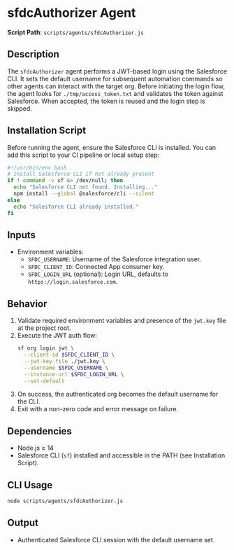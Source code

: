 # sfdcAuthorizer Agent

**Script Path**: `scripts/agents/sfdcAuthorizer.js`

## Description

The `sfdcAuthorizer` agent performs a JWT-based login using the Salesforce CLI. It sets the default username for subsequent automation commands so other agents can interact with the target org. Before initiating the login flow, the agent looks for `./tmp/access_token.txt` and validates the token against Salesforce. When accepted, the token is reused and the login step is skipped.

## Installation Script

Before running the agent, ensure the Salesforce CLI is installed. You can add this script to your CI pipeline or local setup step:

```bash
#!/usr/bin/env bash
# Install Salesforce CLI if not already present
if ! command -v sf &> /dev/null; then
  echo "Salesforce CLI not found. Installing..."
  npm install --global @salesforce/cli --silent
else
  echo "Salesforce CLI already installed."
fi
```

## Inputs

- Environment variables:
  - `SFDC_USERNAME`: Username of the Salesforce integration user.
  - `SFDC_CLIENT_ID`: Connected App consumer key.
  - `SFDC_LOGIN_URL` (optional): Login URL, defaults to `https://login.salesforce.com`.

## Behavior

1. Validate required environment variables and presence of the `jwt.key` file at the project root.
2. Execute the JWT auth flow:
   ```bash
   sf org login jwt \
     --client-id $SFDC_CLIENT_ID \
     --jwt-key-file ./jwt.key \
     --username $SFDC_USERNAME \
     --instance-url $SFDC_LOGIN_URL \
     --set-default
   ```
3. On success, the authenticated org becomes the default username for the CLI.
4. Exit with a non-zero code and error message on failure.

## Dependencies

- Node.js ≥ 14
- Salesforce CLI (`sf`) installed and accessible in the PATH (see Installation Script).

## CLI Usage

```bash
node scripts/agents/sfdcAuthorizer.js
```

## Output

- Authenticated Salesforce CLI session with the default username set.
